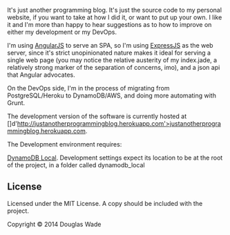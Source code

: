 It's just another programming blog.  It's just the source code to my personal website, if you want to take at how I did it, or want to put up your own.  I like it and I'm more than happy to hear suggestions as to how to improve on either my development or my DevOps.

I'm using [AngularJS](angularjs.org) to serve an SPA, so I'm using [ExpressJS](expressjs.com) as the web server, since it's strict unopinionated nature makes it ideal for serving a single web page (you may notice the relative austerity of my index.jade, a relatively strong marker of the separation of concerns, imo), and a json api that Angular advocates.

On the DevOps side, I'm in the process of migrating from PostgreSQL/Heroku to DynamoDB/AWS, and doing more automating with Grunt.

The development version of the software is currently hosted at []d'http://justanotherprogrammingblog.herokuapp.com'>justanotherprogrammingblog.herokuapp.com</a>.

The Development environment requires:

[DynamoDB Local](https://s3-us-west-2.amazonaws.com/dynamodb-local/dynamodb_local_2013-12-12.tar.gz).  Development settings expect its location to be at the root of the project, in a folder called dynamodb_local

## License

Licensed under the MIT License.  A copy should be included with the project.

Copyright © 2014 Douglas Wade